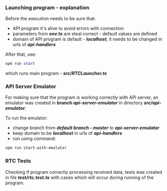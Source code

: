 ### Launching program - explanation

Before the execution needs to be sure that:

- API program it's alive to avoid errors with connection
- parameters from **_env.ts_** are steal correct - default values are defined
- domain of API program is default - **_localhost_**, it needs to be changed in urls of **_api-handlers_**

After that, use:

```powershell
npm run start
```

which runs main program - **_src/RTCLauncher.ts_**

### API Server Emulator

For making sure that the program is working correctly with API server,
an emulator was created in **branch _api-server-emulator_** in directory **_src/api-emulator_**.

To run the emulator:
- change branch from **_default branch - master_** to **_api-server-emulator_**
- keep domain to be **_localhost_** in urls of **_api-handlers_**
- run using command:
```powershell
npm run start-with-emulator
```

### RTC Tests

Checking if program correctly processing received data, tests was created in file **_test/rtc.test.ts_**
with cases which will occur during running of the program.